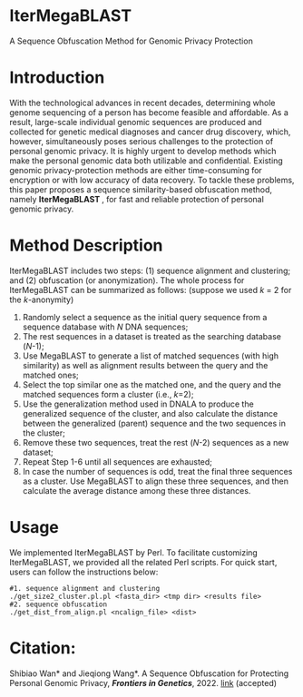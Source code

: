 # IterMegaBLAST
A Sequence Obfuscation Method for Genomic Privacy Protection

# Introduction
With the technological advances in recent decades, determining whole genome sequencing of a person has become feasible and affordable. As a result, large-scale individual genomic sequences are produced and collected for genetic medical diagnoses and cancer drug discovery, which, however, simultaneously poses serious challenges to the protection of personal genomic privacy. It is highly urgent to develop methods which make the personal genomic data both utilizable and confidential. Existing genomic privacy-protection methods are either time-consuming for encryption or with low accuracy of data recovery. To tackle these problems, this paper proposes a sequence similarity-based obfuscation method, namely <b> IterMegaBLAST </b>, for fast and reliable protection of personal genomic privacy.

# Method Description

IterMegaBLAST includes two steps: (1) sequence alignment and clustering; and (2) obfuscation (or anonymization). The whole process for IterMegaBLAST can be summarized as follows: (suppose we used <i>k</i> = 2 for the <i>k</i>-anonymity)
1.	Randomly select a sequence as the initial query sequence from a sequence database with <i>N</i> DNA sequences;
2.	The rest sequences in a dataset is treated as the searching database (<i>N</i>-1);
3.	Use MegaBLAST to generate a list of matched sequences (with high similarity) as well as alignment results between the query and the matched ones;
4.	Select the top similar one as the matched one, and the query and the matched sequences form a cluster (i.e., <i>k</i>=2);
5.	Use the generalization method used in DNALA to produce the generalized sequence of the cluster, and also calculate the distance between the generalized (parent) sequence and the two sequences in the cluster;
6.	Remove these two sequences, treat the rest (<i>N</i>-2) sequences as a new dataset;
7.	Repeat Step 1-6 until all sequences are exhausted;
8.	In case the number of sequences is odd, treat the final three sequences as a cluster. Use MegaBLAST to align these three sequences, and then calculate the average distance among these three distances.

# Usage

We implemented IterMegaBLAST by Perl. To facilitate customizing IterMegaBLAST, we provided all the related Perl scripts. For quick start, users can follow the instructions below:

```{r}
#1. sequence alignment and clustering
./get_size2_cluster.pl.pl <fasta_dir> <tmp dir> <results file>
#2. sequence obfuscation
./get_dist_from_align.pl <ncalign_file> <dist>
```

# Citation:

Shibiao Wan* and Jieqiong Wang*. A Sequence Obfuscation for Protecting Personal Genomic Privacy, <b><i>Frontiers in Genetics</i></b>, 2022. [link](https://www.frontiersin.org/articles/10.3389/fgene.2022.876686) (accepted)

